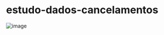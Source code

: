 # estudo-dados-cancelamentos


![image](https://github.com/GCGusmao/estudos-dados-cancelamentos/assets/69112221/3aea9755-a57f-4197-939c-a8caf1844ff4)